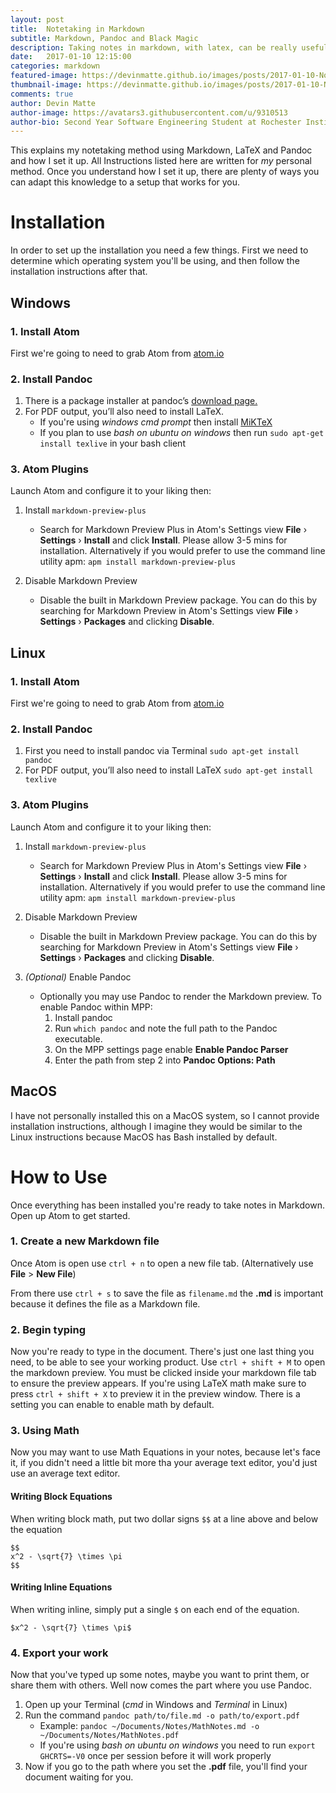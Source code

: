 ```yaml
---
layout: post
title:  Notetaking in Markdown
subtitle: Markdown, Pandoc and Black Magic
description: Taking notes in markdown, with latex, can be really useful
date:   2017-01-10 12:15:00
categories: markdown
featured-image: https://devinmatte.github.io/images/posts/2017-01-10-Notetaking-in-Markdown.png
thumbnail-image: https://devinmatte.github.io/images/posts/2017-01-10-Notetaking-in-Markdown2.png
comments: true
author: Devin Matte
author-image: https://avatars3.githubusercontent.com/u/9310513
author-bio: Second Year Software Engineering Student at Rochester Institute of Technology
---
```


This explains my notetaking method using Markdown, LaTeX and Pandoc and how I set it up. All Instructions listed here are written for *my* personal method. Once you understand how I set it up, there are plenty of ways you can adapt this knowledge to a setup that works for you.

Installation
============

In order to set up the installation you need a few things. First we need to determine which operating system you'll be using, and then follow the installation instructions after that.

Windows
-------
### 1. Install Atom
First we're going to need to grab Atom from [atom.io](https://atom.io/)

### 2. Install Pandoc
1. There is a package installer at pandoc’s [download page.](https://github.com/jgm/pandoc/releases/tag/1.19.1)
2. For PDF output, you’ll also need to install LaTeX.
    - If you're using *windows cmd prompt* then install [MiKTeX](https://miktex.org/)
    - If you plan to use *bash on ubuntu on windows* then run `sudo apt-get install texlive` in your bash client

### 3. Atom Plugins
Launch Atom and configure it to your liking then:

1. Install `markdown-preview-plus`
    - Search for Markdown Preview Plus in Atom's Settings view **File** › **Settings** › **Install** and click **Install**. Please allow 3-5 mins for installation. Alternatively if you would prefer to use the command line utility apm: `apm install markdown-preview-plus`

2. Disable Markdown Preview
    - Disable the built in Markdown Preview package. You can do this by searching for Markdown Preview in Atom's Settings view **File** › **Settings** › **Packages** and clicking **Disable**.

Linux
-----
### 1. Install Atom
First we're going to need to grab Atom from [atom.io](https://atom.io/)

### 2. Install Pandoc
1. First you need to install pandoc via Terminal `sudo apt-get install pandoc`
2. For PDF output, you’ll also need to install LaTeX `sudo apt-get install texlive`

### 3. Atom Plugins
Launch Atom and configure it to your liking then:

1. Install `markdown-preview-plus`
    - Search for Markdown Preview Plus in Atom's Settings view **File** › **Settings** › **Install** and click **Install**. Please allow 3-5 mins for installation. Alternatively if you would prefer to use the command line utility apm: `apm install markdown-preview-plus`

2. Disable Markdown Preview
    - Disable the built in Markdown Preview package. You can do this by searching for Markdown Preview in Atom's Settings view **File** › **Settings** › **Packages** and clicking **Disable**.

3. *(Optional)* Enable Pandoc
    - Optionally you may use Pandoc to render the Markdown preview. To enable Pandoc within MPP:
        1. Install pandoc
        2. Run `which pandoc` and note the full path to the Pandoc executable.
        3. On the MPP settings page enable **Enable Pandoc Parser**
        4. Enter the path from step 2 into **Pandoc Options: Path**


MacOS
------
I have not personally installed this on a MacOS system, so I cannot provide installation instructions, although I imagine they would be similar to the Linux instructions because MacOS has Bash installed by default.


How to Use
==========

Once everything has been installed you're ready to take notes in Markdown. Open up Atom to get started.

### 1. Create a new Markdown file
Once Atom is open use `ctrl + n` to open a new file tab. (Alternatively use **File** > **New File**)

From there use `ctrl + s` to save the file as `filename.md` the **.md** is important because it defines the file as a Markdown file.

### 2. Begin typing
Now you're ready to type in the document. There's just one last thing you need, to be able to see your working product. Use `ctrl + shift + M` to open the markdown preview. You must be clicked inside your markdown file tab to ensure the preview appears. If you're using LaTeX math make sure to press `ctrl + shift + X` to preview it in the preview window. There is a setting you can enable to enable math by default.

### 3. Using Math
Now you may want to use Math Equations in your notes, because let's face it, if you didn't need a little bit more tha your average text editor, you'd just use an average text editor.

#### Writing Block Equations
When writing block math, put two dollar signs `$$` at a line above and below the equation
```
$$
x^2 - \sqrt{7} \times \pi
$$
```

#### Writing Inline Equations
When writing inline, simply put a single `$` on each end of the equation.
```
$x^2 - \sqrt{7} \times \pi$
```


### 4. Export your work
Now that you've typed up some notes, maybe you want to print them, or share them with others. Well now comes the part where you use Pandoc.

1. Open up your Terminal (*cmd* in Windows and *Terminal* in Linux)
2. Run the command `pandoc path/to/file.md -o path/to/export.pdf`
    - Example: `pandoc ~/Documents/Notes/MathNotes.md -o ~/Documents/Notes/MathNotes.pdf`
    - If you're using *bash on ubuntu on windows* you need to run `export GHCRTS=-V0` once per session before it will work properly
3. Now if you go to the path where you set the **.pdf** file, you'll find your document waiting for you.

